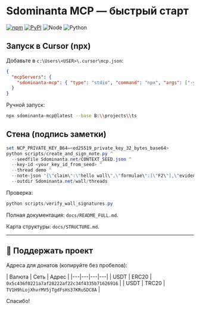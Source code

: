 # Sdominanta MCP — быстрый старт

[![npm](https://img.shields.io/npm/v/sdominanta-mcp.svg?logo=npm)](https://www.npmjs.com/package/sdominanta-mcp)
[![PyPI](https://img.shields.io/pypi/v/sdominanta-mcp.svg?logo=python)](https://pypi.org/project/sdominanta-mcp/)
![Node](https://img.shields.io/badge/node-%E2%89%A518-339933?logo=node.js&logoColor=white)
![Python](https://img.shields.io/badge/python-%E2%89%A53.10-3776AB?logo=python&logoColor=white)

## Запуск в Cursor (npx)
Добавьте в `c:\Users\<USER>\.cursor\mcp.json`:
```json
{
  "mcpServers": {
    "sdominanta-mcp": { "type": "stdio", "command": "npx", "args": ["-y", "sdominanta-mcp@latest", "--base", "B:\\projects\\ts"] }
  }
}
```

Ручной запуск:
```bash
npx sdominanta-mcp@latest --base B:\\projects\\ts
```

## Стена (подпись заметки)
```powershell
set NCP_PRIVATE_KEY_B64=<ed25519_private_key_32_bytes_base64>
python scripts/create_and_sign_note.py ^
  --seedfile Sdominanta.net/CONTEXT_SEED.json ^
  --key-id <your_key_id_from_seed> ^
  --thread demo ^
  --note-json "{\"claim\":\"hello wall\",\"formulae\":[\"F2\"],\"evidence\":[{\"type\":\"figure\",\"url\":\"https://example.com\",\"sha256\":\"a...\"}]}" ^
  --outdir Sdominanta.net/wall/threads
```

Проверка:
```powershell
python scripts/verify_wall_signatures.py
```

Полная документация: `docs/README_FULL.md`.

Карта структуры: `docs/STRUCTURE.md`.

---

## 💚 Поддержать проект

Адреса для донатов (копируйте без пробелов):

| Валюта | Сеть | Адрес | 
|---|---|---|---|
| USDT | ERC20 | `0x5c436f0221a7af28222af22c34f4335b71626916` | 
| USDT | TRC20 | `TV1H9hLojXhvrMV5jTgdFsHs37KRuSDC8A` |

Спасибо!

